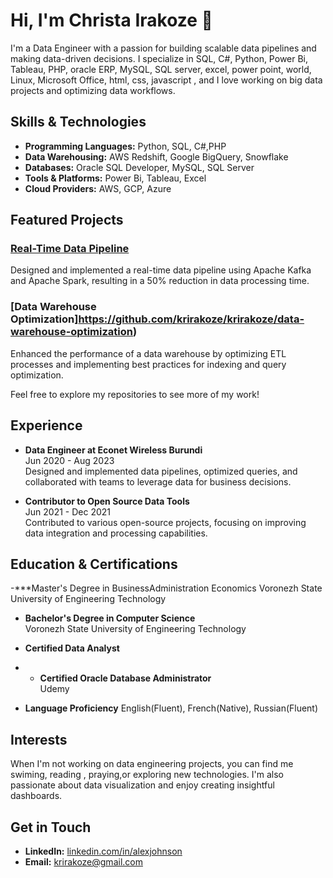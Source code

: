 # Hi, I'm Christa Irakoze 👋

I'm a Data Engineer with a passion for building scalable data pipelines and making data-driven decisions. I specialize in SQL, C#, Python, Power Bi, Tableau, PHP, oracle ERP, MySQL, SQL server, excel, power point, world, Linux, Microsoft Office, html, css, javascript
, and I love working on big data projects and optimizing data workflows.

## Skills & Technologies

- **Programming Languages:** Python, SQL, C#,PHP
- **Data Warehousing:** AWS Redshift, Google BigQuery, Snowflake
- **Databases:** Oracle SQL Developer, MySQL, SQL Server
- **Tools & Platforms:** Power Bi, Tableau, Excel
- **Cloud Providers:** AWS, GCP, Azure

## Featured Projects

### [Real-Time Data Pipeline](https://github.com/krirakoze/krirakoze/real-time-data-pipeline)
Designed and implemented a real-time data pipeline using Apache Kafka and Apache Spark, resulting in a 50% reduction in data processing time.

### [Data Warehouse Optimization]https://github.com/krirakoze/krirakoze/data-warehouse-optimization)
Enhanced the performance of a data warehouse by optimizing ETL processes and implementing best practices for indexing and query optimization.

Feel free to explore my repositories to see more of my work!

## Experience

- **Data Engineer at Econet Wireless Burundi**  
  Jun 2020 - Aug 2023  
  Designed and implemented data pipelines, optimized queries, and collaborated with teams to leverage data for business decisions.

- **Contributor to Open Source Data Tools**  
  Jun 2021 - Dec 2021  
  Contributed to various open-source projects, focusing on improving data integration and processing capabilities.

## Education & Certifications
-***Master's Degree in BusinessAdministration Economics
 Voronezh State University of Engineering Technology


- **Bachelor's Degree in Computer Science**  
  Voronezh State University of Engineering Technology

- **Certified Data Analyst**
- - **Certified Oracle Database Administrator**  
  Udemy
- **Language Proficiency**
  English(Fluent), French(Native), Russian(Fluent)

## Interests

When I'm not working on data engineering projects, you can find me swiming, reading , praying,or exploring new technologies. I'm also passionate about data visualization and enjoy creating insightful dashboards.

## Get in Touch

- **LinkedIn:** [linkedin.com/in/alexjohnson](https://www.linkedin.com/in/christa-irakoze-729a5b197/)
- **Email:** krirakoze@gmail.com


<!---
krirakoze/krirakoze is a Data Engineer special ✨ repository because its `README.md` (this file) appears on your GitHub profile.
You can click the Preview link to take a look at your changes.
--->
